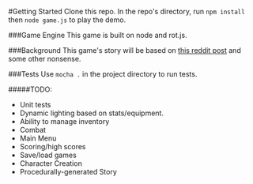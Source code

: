#Getting Started
Clone this repo.
In the repo's directory, run `npm install` then `node game.js` to play the demo.

###Game Engine
This game is built on node and rot.js.

###Background
This game's story will be based on [this reddit post](https://www.reddit.com/r/rpg/comments/3vsob5/tell_me_a_decent_plot_in_just_under_100_words/cxqw0x7) and some other nonsense.

###Tests
Use `mocha .` in the project directory to run tests.


#####TODO:
* Unit tests
* Dynamic lighting based on stats/equipment.
* Ability to manage inventory
* Combat
* Main Menu
* Scoring/high scores
* Save/load games
* Character Creation
* Procedurally-generated Story